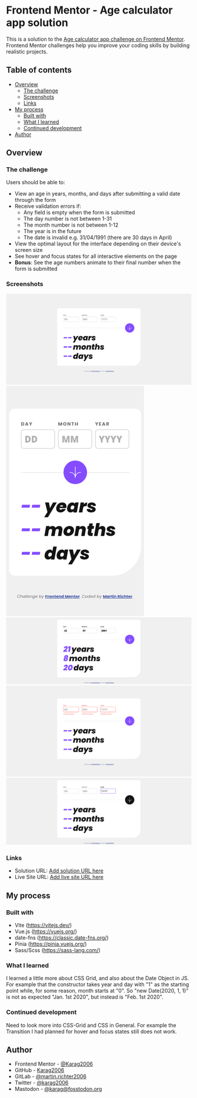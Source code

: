 # Frontend Mentor - Age calculator app solution

This is a solution to the [Age calculator app challenge on Frontend Mentor](https://www.frontendmentor.io/challenges/age-calculator-app-dF9DFFpj-Q). Frontend Mentor challenges help you improve your coding skills by building realistic projects.

## Table of contents

-   [Overview](#overview)
    -   [The challenge](#the-challenge)
    -   [Screenshots](#screenshots)
    -   [Links](#links)
-   [My process](#my-process)
    -   [Built with](#built-with)
    -   [What I learned](#what-i-learned)
    -   [Continued development](#continued-development)
-   [Author](#author)

## Overview

### The challenge

Users should be able to:

-   View an age in years, months, and days after submitting a valid date through the form
-   Receive validation errors if:
    -   Any field is empty when the form is submitted
    -   The day number is not between 1-31
    -   The month number is not between 1-12
    -   The year is in the future
    -   The date is invalid e.g. 31/04/1991 (there are 30 days in April)
-   View the optimal layout for the interface depending on their device's screen size
-   See hover and focus states for all interactive elements on the page
-   **Bonus**: See the age numbers animate to their final number when the form is submitted

### Screenshots

![Desktop View](./src/assets/images/Screenshots/Desktop_Age-calculator-app.png)
![Mobile View](./src/assets/images/Screenshots/Mobile_Age-calculator-app.png)
![Filled and submited](./src/assets/images/Screenshots/Filled_Age-calculator-app.png)
![Input Errors](./src/assets/images/Screenshots/ErrorState_Age-calculator-app.png)
![Hover and Focus states](./src/assets/images/Screenshots/Hover-Focus_Age-calculator-app.png)

### Links

-   Solution URL: [Add solution URL here](https://www.frontendmentor.io/solutions/age-calculator-app-9Eg--l5q8Q)
-   Live Site URL: [Add live site URL here](https://stunning-belekoy-80ce24.netlify.app/)

## My process

### Built with

-   Vite (https://vitejs.dev/)
-   Vue.js (https://vuejs.org/)
-   date-fns (https://classic.date-fns.org/)
-   Pinia (https://pinia.vuejs.org/)
-   Sass/Scss (https://sass-lang.com/)

### What I learned

I learned a little more about CSS Grid, and also about the Date Object in JS.
For example that the constructor takes year and day with "1" as the starting point while,
for some reason, month starts at "0". So "new Date(2020, 1, 1)" is not as expected "Jan. 1st 2020", but instead is "Feb. 1st 2020".

### Continued development

Need to look more into CSS-Grid and CSS in General.
For example the Transition I had planned for hover and focus states still does not work.

## Author

-   Frontend Mentor - [@Karag2006](https://www.frontendmentor.io/profile/Karag2006)
-   GitHub - [Karag2006](https://github.com/Karag2006)
-   GitLab - [@martin.richter2006](https://gitlab.com/martin.richter2006)
-   Twitter - [@karag2006](https://www.twitter.com/karag2006)
-   Mastodon - [@karag@fosstodon.org](https://fosstodon.org/@karag)
